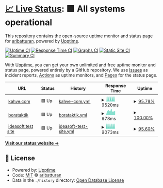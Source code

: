 # [📈 Live Status](https://aribatturan.github.io/hcdev): <!--live status--> **🟩 All systems operational**

This repository contains the open-source uptime monitor and status page for [aribatturan](https://aribatturan.github.io/hcdev), powered by [Upptime](https://github.com/upptime/upptime).

[![Uptime CI](https://github.com/aribatturan/hcdev/workflows/Uptime%20CI/badge.svg)](https://github.com/aribatturan/hcdev/actions?query=workflow%3A%22Uptime+CI%22)
[![Response Time CI](https://github.com/aribatturan/hcdev/workflows/Response%20Time%20CI/badge.svg)](https://github.com/aribatturan/hcdev/actions?query=workflow%3A%22Response+Time+CI%22)
[![Graphs CI](https://github.com/aribatturan/hcdev/workflows/Graphs%20CI/badge.svg)](https://github.com/aribatturan/hcdev/actions?query=workflow%3A%22Graphs+CI%22)
[![Static Site CI](https://github.com/aribatturan/hcdev/workflows/Static%20Site%20CI/badge.svg)](https://github.com/aribatturan/hcdev/actions?query=workflow%3A%22Static+Site+CI%22)
[![Summary CI](https://github.com/aribatturan/hcdev/workflows/Summary%20CI/badge.svg)](https://github.com/aribatturan/hcdev/actions?query=workflow%3A%22Summary+CI%22)

With [Upptime](https://upptime.js.org), you can get your own unlimited and free uptime monitor and status page, powered entirely by a GitHub repository. We use [Issues](https://github.com/aribatturan/hcdev/issues) as incident reports, [Actions](https://github.com/aribatturan/hcdev/actions) as uptime monitors, and [Pages](https://aribatturan.github.io/hcdev) for the status page.

<!--start: status pages-->
<!-- This summary is generated by Upptime (https://github.com/upptime/upptime) -->
<!-- Do not edit this manually, your changes will be overwritten -->
<!-- prettier-ignore -->
| URL | Status | History | Response Time | Uptime |
| --- | ------ | ------- | ------------- | ------ |
| <img alt="" src="https://icons.duckduckgo.com/ip3/www.kahve.com.ico" height="13"> [kahve.com](https://www.kahve.com) | 🟩 Up | [kahve-com.yml](https://github.com/aribatturan/hcdev/commits/HEAD/history/kahve-com.yml) | <details><summary><img alt="Response time graph" src="./graphs/kahve-com/response-time-week.png" height="20"> 9520ms</summary><br><a href="https://aribatturan.github.io/hcdev/history/kahve-com"><img alt="Response time 4244" src="https://img.shields.io/endpoint?url=https%3A%2F%2Fraw.githubusercontent.com%2Faribatturan%2Fhcdev%2FHEAD%2Fapi%2Fkahve-com%2Fresponse-time.json"></a><br><a href="https://aribatturan.github.io/hcdev/history/kahve-com"><img alt="24-hour response time 10046" src="https://img.shields.io/endpoint?url=https%3A%2F%2Fraw.githubusercontent.com%2Faribatturan%2Fhcdev%2FHEAD%2Fapi%2Fkahve-com%2Fresponse-time-day.json"></a><br><a href="https://aribatturan.github.io/hcdev/history/kahve-com"><img alt="7-day response time 9520" src="https://img.shields.io/endpoint?url=https%3A%2F%2Fraw.githubusercontent.com%2Faribatturan%2Fhcdev%2FHEAD%2Fapi%2Fkahve-com%2Fresponse-time-week.json"></a><br><a href="https://aribatturan.github.io/hcdev/history/kahve-com"><img alt="30-day response time 8335" src="https://img.shields.io/endpoint?url=https%3A%2F%2Fraw.githubusercontent.com%2Faribatturan%2Fhcdev%2FHEAD%2Fapi%2Fkahve-com%2Fresponse-time-month.json"></a><br><a href="https://aribatturan.github.io/hcdev/history/kahve-com"><img alt="1-year response time 4482" src="https://img.shields.io/endpoint?url=https%3A%2F%2Fraw.githubusercontent.com%2Faribatturan%2Fhcdev%2FHEAD%2Fapi%2Fkahve-com%2Fresponse-time-year.json"></a></details> | <details><summary><a href="https://aribatturan.github.io/hcdev/history/kahve-com">95.78%</a></summary><a href="https://aribatturan.github.io/hcdev/history/kahve-com"><img alt="All-time uptime 99.74%" src="https://img.shields.io/endpoint?url=https%3A%2F%2Fraw.githubusercontent.com%2Faribatturan%2Fhcdev%2FHEAD%2Fapi%2Fkahve-com%2Fuptime.json"></a><br><a href="https://aribatturan.github.io/hcdev/history/kahve-com"><img alt="24-hour uptime 90.88%" src="https://img.shields.io/endpoint?url=https%3A%2F%2Fraw.githubusercontent.com%2Faribatturan%2Fhcdev%2FHEAD%2Fapi%2Fkahve-com%2Fuptime-day.json"></a><br><a href="https://aribatturan.github.io/hcdev/history/kahve-com"><img alt="7-day uptime 95.78%" src="https://img.shields.io/endpoint?url=https%3A%2F%2Fraw.githubusercontent.com%2Faribatturan%2Fhcdev%2FHEAD%2Fapi%2Fkahve-com%2Fuptime-week.json"></a><br><a href="https://aribatturan.github.io/hcdev/history/kahve-com"><img alt="30-day uptime 97.80%" src="https://img.shields.io/endpoint?url=https%3A%2F%2Fraw.githubusercontent.com%2Faribatturan%2Fhcdev%2FHEAD%2Fapi%2Fkahve-com%2Fuptime-month.json"></a><br><a href="https://aribatturan.github.io/hcdev/history/kahve-com"><img alt="1-year uptime 99.34%" src="https://img.shields.io/endpoint?url=https%3A%2F%2Fraw.githubusercontent.com%2Faribatturan%2Fhcdev%2FHEAD%2Fapi%2Fkahve-com%2Fuptime-year.json"></a></details>
| <img alt="" src="https://icons.duckduckgo.com/ip3/www.borataktik.com.ico" height="13"> [borataktik](https://www.borataktik.com) | 🟩 Up | [borataktik.yml](https://github.com/aribatturan/hcdev/commits/HEAD/history/borataktik.yml) | <details><summary><img alt="Response time graph" src="./graphs/borataktik/response-time-week.png" height="20"> 678ms</summary><br><a href="https://aribatturan.github.io/hcdev/history/borataktik"><img alt="Response time 1244" src="https://img.shields.io/endpoint?url=https%3A%2F%2Fraw.githubusercontent.com%2Faribatturan%2Fhcdev%2FHEAD%2Fapi%2Fborataktik%2Fresponse-time.json"></a><br><a href="https://aribatturan.github.io/hcdev/history/borataktik"><img alt="24-hour response time 631" src="https://img.shields.io/endpoint?url=https%3A%2F%2Fraw.githubusercontent.com%2Faribatturan%2Fhcdev%2FHEAD%2Fapi%2Fborataktik%2Fresponse-time-day.json"></a><br><a href="https://aribatturan.github.io/hcdev/history/borataktik"><img alt="7-day response time 678" src="https://img.shields.io/endpoint?url=https%3A%2F%2Fraw.githubusercontent.com%2Faribatturan%2Fhcdev%2FHEAD%2Fapi%2Fborataktik%2Fresponse-time-week.json"></a><br><a href="https://aribatturan.github.io/hcdev/history/borataktik"><img alt="30-day response time 744" src="https://img.shields.io/endpoint?url=https%3A%2F%2Fraw.githubusercontent.com%2Faribatturan%2Fhcdev%2FHEAD%2Fapi%2Fborataktik%2Fresponse-time-month.json"></a><br><a href="https://aribatturan.github.io/hcdev/history/borataktik"><img alt="1-year response time 1419" src="https://img.shields.io/endpoint?url=https%3A%2F%2Fraw.githubusercontent.com%2Faribatturan%2Fhcdev%2FHEAD%2Fapi%2Fborataktik%2Fresponse-time-year.json"></a></details> | <details><summary><a href="https://aribatturan.github.io/hcdev/history/borataktik">100.00%</a></summary><a href="https://aribatturan.github.io/hcdev/history/borataktik"><img alt="All-time uptime 98.91%" src="https://img.shields.io/endpoint?url=https%3A%2F%2Fraw.githubusercontent.com%2Faribatturan%2Fhcdev%2FHEAD%2Fapi%2Fborataktik%2Fuptime.json"></a><br><a href="https://aribatturan.github.io/hcdev/history/borataktik"><img alt="24-hour uptime 100.00%" src="https://img.shields.io/endpoint?url=https%3A%2F%2Fraw.githubusercontent.com%2Faribatturan%2Fhcdev%2FHEAD%2Fapi%2Fborataktik%2Fuptime-day.json"></a><br><a href="https://aribatturan.github.io/hcdev/history/borataktik"><img alt="7-day uptime 100.00%" src="https://img.shields.io/endpoint?url=https%3A%2F%2Fraw.githubusercontent.com%2Faribatturan%2Fhcdev%2FHEAD%2Fapi%2Fborataktik%2Fuptime-week.json"></a><br><a href="https://aribatturan.github.io/hcdev/history/borataktik"><img alt="30-day uptime 100.00%" src="https://img.shields.io/endpoint?url=https%3A%2F%2Fraw.githubusercontent.com%2Faribatturan%2Fhcdev%2FHEAD%2Fapi%2Fborataktik%2Fuptime-month.json"></a><br><a href="https://aribatturan.github.io/hcdev/history/borataktik"><img alt="1-year uptime 99.80%" src="https://img.shields.io/endpoint?url=https%3A%2F%2Fraw.githubusercontent.com%2Faribatturan%2Fhcdev%2FHEAD%2Fapi%2Fborataktik%2Fuptime-year.json"></a></details>
| <img alt="" src="https://icons.duckduckgo.com/ip3/ops.ideasoft.dev.ico" height="13"> [ideasoft test site](https://ops.ideasoft.dev) | 🟩 Up | [ideasoft-test-site.yml](https://github.com/aribatturan/hcdev/commits/HEAD/history/ideasoft-test-site.yml) | <details><summary><img alt="Response time graph" src="./graphs/ideasoft-test-site/response-time-week.png" height="20"> 9073ms</summary><br><a href="https://aribatturan.github.io/hcdev/history/ideasoft-test-site"><img alt="Response time 3723" src="https://img.shields.io/endpoint?url=https%3A%2F%2Fraw.githubusercontent.com%2Faribatturan%2Fhcdev%2FHEAD%2Fapi%2Fideasoft-test-site%2Fresponse-time.json"></a><br><a href="https://aribatturan.github.io/hcdev/history/ideasoft-test-site"><img alt="24-hour response time 7314" src="https://img.shields.io/endpoint?url=https%3A%2F%2Fraw.githubusercontent.com%2Faribatturan%2Fhcdev%2FHEAD%2Fapi%2Fideasoft-test-site%2Fresponse-time-day.json"></a><br><a href="https://aribatturan.github.io/hcdev/history/ideasoft-test-site"><img alt="7-day response time 9073" src="https://img.shields.io/endpoint?url=https%3A%2F%2Fraw.githubusercontent.com%2Faribatturan%2Fhcdev%2FHEAD%2Fapi%2Fideasoft-test-site%2Fresponse-time-week.json"></a><br><a href="https://aribatturan.github.io/hcdev/history/ideasoft-test-site"><img alt="30-day response time 8402" src="https://img.shields.io/endpoint?url=https%3A%2F%2Fraw.githubusercontent.com%2Faribatturan%2Fhcdev%2FHEAD%2Fapi%2Fideasoft-test-site%2Fresponse-time-month.json"></a><br><a href="https://aribatturan.github.io/hcdev/history/ideasoft-test-site"><img alt="1-year response time 3995" src="https://img.shields.io/endpoint?url=https%3A%2F%2Fraw.githubusercontent.com%2Faribatturan%2Fhcdev%2FHEAD%2Fapi%2Fideasoft-test-site%2Fresponse-time-year.json"></a></details> | <details><summary><a href="https://aribatturan.github.io/hcdev/history/ideasoft-test-site">95.60%</a></summary><a href="https://aribatturan.github.io/hcdev/history/ideasoft-test-site"><img alt="All-time uptime 99.70%" src="https://img.shields.io/endpoint?url=https%3A%2F%2Fraw.githubusercontent.com%2Faribatturan%2Fhcdev%2FHEAD%2Fapi%2Fideasoft-test-site%2Fuptime.json"></a><br><a href="https://aribatturan.github.io/hcdev/history/ideasoft-test-site"><img alt="24-hour uptime 88.52%" src="https://img.shields.io/endpoint?url=https%3A%2F%2Fraw.githubusercontent.com%2Faribatturan%2Fhcdev%2FHEAD%2Fapi%2Fideasoft-test-site%2Fuptime-day.json"></a><br><a href="https://aribatturan.github.io/hcdev/history/ideasoft-test-site"><img alt="7-day uptime 95.60%" src="https://img.shields.io/endpoint?url=https%3A%2F%2Fraw.githubusercontent.com%2Faribatturan%2Fhcdev%2FHEAD%2Fapi%2Fideasoft-test-site%2Fuptime-week.json"></a><br><a href="https://aribatturan.github.io/hcdev/history/ideasoft-test-site"><img alt="30-day uptime 97.69%" src="https://img.shields.io/endpoint?url=https%3A%2F%2Fraw.githubusercontent.com%2Faribatturan%2Fhcdev%2FHEAD%2Fapi%2Fideasoft-test-site%2Fuptime-month.json"></a><br><a href="https://aribatturan.github.io/hcdev/history/ideasoft-test-site"><img alt="1-year uptime 99.27%" src="https://img.shields.io/endpoint?url=https%3A%2F%2Fraw.githubusercontent.com%2Faribatturan%2Fhcdev%2FHEAD%2Fapi%2Fideasoft-test-site%2Fuptime-year.json"></a></details>

<!--end: status pages-->

[**Visit our status website →**](https://aribatturan.github.io/hcdev)

## 📄 License

- Powered by: [Upptime](https://github.com/upptime/upptime)
- Code: [MIT](./LICENSE) © [aribatturan](https://aribatturan.github.io/hcdev)
- Data in the `./history` directory: [Open Database License](https://opendatacommons.org/licenses/odbl/1-0/)
